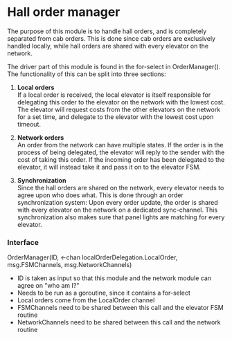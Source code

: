 Hall order manager
================
The purpose of this module is to handle hall orders, and is completely separated from cab orders. This is done
since cab orders are exclusively handled locally, while hall orders are shared with every elevator on the network.

The driver part of this module is found in the for-select in OrderManager(). The functionality of this can be
split into three sections:

1. **Local orders**  
If a local order is received, the local elevator is itself responsible for delegating this order to the elevator on the network
with the lowest cost. The elevator will request costs from the other elevators on the network for a set time, and delegate to the
elevator with the lowest cost upon timeout.

2. **Network orders**  
An order from the network can have multiple states. If the order is in the process of being delegated, the elevator will reply to
the sender with the cost of taking this order. If the incoming order has been delegated to the elevator, it will instead take it
and pass it on to the elevator FSM.

3. **Synchronization**  
Since the hall orders are shared on the network, every elevator needs to agree upon who does what.
This is done through an order synchronization system: Upon every order update, the order is shared
with every elevator on the network on a dedicated sync-channel. This synchronization also makes sure
that panel lights are matching for every elevator.


### Interface
OrderManager(ID, <-chan localOrderDelegation.LocalOrder, msg.FSMChannels, msg.NetworkChannels)
* ID is taken as input so that this module and the network module can agree on "who am I?"
* Needs to be run as a goroutine, since it contains a for-select
* Local orders come from the LocalOrder channel
* FSMChannels need to be shared between this call and the elevator FSM routine
* NetworkChannels need to be shared between this call and the network routine
